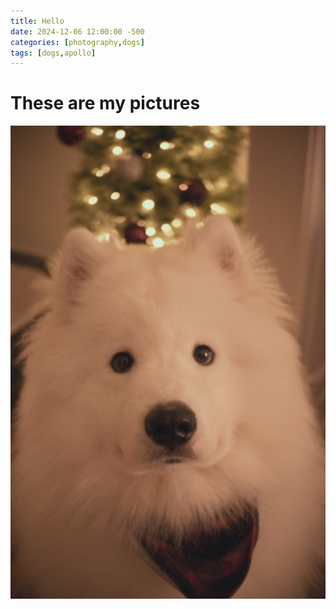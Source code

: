 ```yaml
---
title: Hello
date: 2024-12-06 12:00:00 -500
categories: [photography,dogs]
tags: [dogs,apollo]
---
```


# These are my pictures

![Apollo](/assets/images/DSC_2212.jpeg)